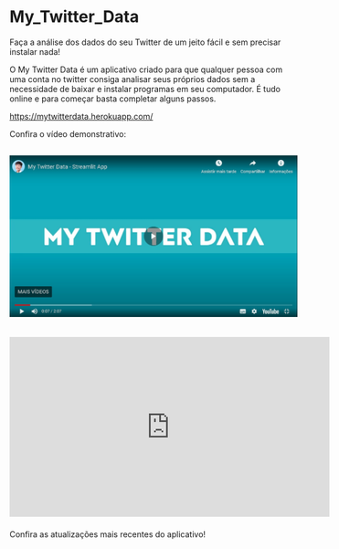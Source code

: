 # My_Twitter_Data

Faça a análise dos dados do seu Twitter de um jeito fácil e sem precisar instalar nada!

O My Twitter Data é um aplicativo criado para que qualquer pessoa com uma conta no twitter consiga analisar seus próprios dados sem a necessidade de baixar e instalar programas em seu computador. É tudo online e para começar basta completar alguns passos.

https://mytwitterdata.herokuapp.com/

Confira o vídeo demonstrativo:

<h2 align="center">
  <a href=""><img src="https://github.com/MidoriToyota/My_Twitter_Data/blob/master/img/video.jpg" alt="Video demonstrativo" width="600px" />
  <br></a>
</h2>

<h2 align="center">
<iframe width="560" height="315" src="https://www.youtube.com/embed/Cvcr_I27w8Q" frameborder="0" allow="accelerometer; autoplay; encrypted-media; gyroscope; picture-in-picture" allowfullscreen></iframe>
</h2>


Confira as atualizações mais recentes do aplicativo!
